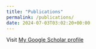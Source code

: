```yaml
---
title: "Publications"
permalink: /publications/
date: 2024-07-03T03:02:20+00:00
---
```

Visit [My Google Scholar profile](https://scholar.google.com/citations?user=W05x7bwAAAAJ&hl=de)
